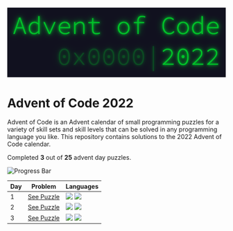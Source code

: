 <p align="center">
<img alt="Advent of Code 2022 Logo" src="docs/img/logo.png" width=600 />
</p>

# Advent of Code 2022

Advent of Code is an Advent calendar of small programming puzzles for a variety of skill sets and skill levels that can be solved in any programming language you like. This repository contains solutions to the 2022 Advent of Code calendar.

Completed **3** out of **25** advent day puzzles.

![Progress Bar](https://progress-bar.dev/12)

Day | Problem | Languages
--- | --- | ---
1 | [See Puzzle](https://adventofcode.com/2022/day/1) | [![](https://img.shields.io/badge/go-00ADD8?style=for-the-badge&logo=go&logoColor=FFFFFF)](Day1/Gomain.go) [![](https://img.shields.io/badge/python-3670A0?style=for-the-badge&logo=python&logoColor=FFDD54)](Day1/Pythonmain.py)
2 | [See Puzzle](https://adventofcode.com/2022/day/2) | [![](https://img.shields.io/badge/go-00ADD8?style=for-the-badge&logo=go&logoColor=FFFFFF)](Day2/Gomain.go) [![](https://img.shields.io/badge/python-3670A0?style=for-the-badge&logo=python&logoColor=FFDD54)](Day2/Pythonmain.py)
3 | [See Puzzle](https://adventofcode.com/2022/day/3) | [![](https://img.shields.io/badge/go-00ADD8?style=for-the-badge&logo=go&logoColor=FFFFFF)](Day3/Gomain.go) [![](https://img.shields.io/badge/python-3670A0?style=for-the-badge&logo=python&logoColor=FFDD54)](Day3/Pythonmain.py)
